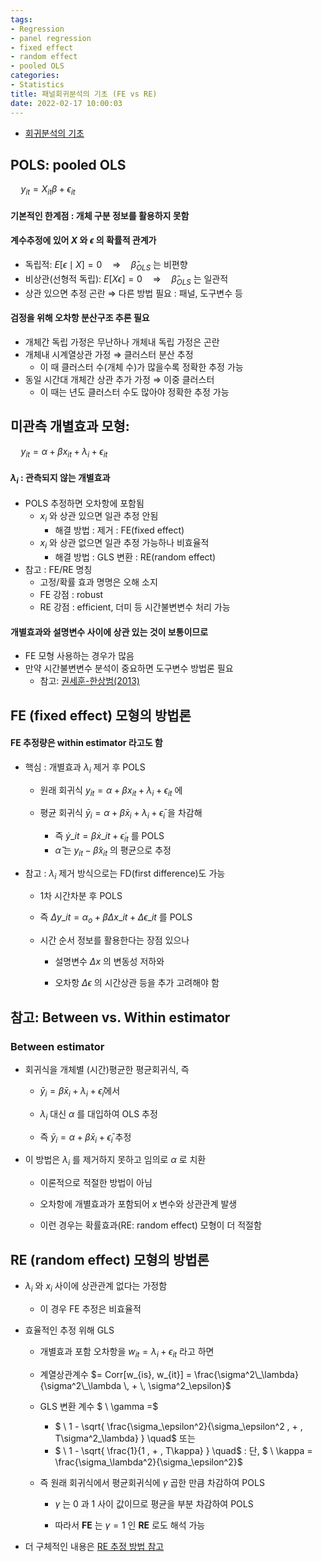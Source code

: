 ```yaml
---
tags:
- Regression
- panel regression
- fixed effect
- random effect
- pooled OLS
categories:
- Statistics
title: 패널회귀분석의 기초 (FE vs RE)
date: 2022-02-17 10:00:03
---
```


- [회귀분석의 기초](/statistics/regression)

## POLS: pooled OLS

$\quad y_{it} = X_{it} \beta + \epsilon_{it}$

#### 기본적인 한계점 : 개체 구분 정보를 활용하지 못함

#### 계수추정에 있어 $X$ 와 $\epsilon$ 의 확률적 관계가

- 독립적: $E[\epsilon \mid X] = 0 \quad \Rightarrow \quad \hat\beta_{OLS}$ 는 비편향
- 비상관(선형적 독립): $E[X \epsilon] = 0 \quad \Rightarrow \quad \hat\beta_{OLS}$ 는 일관적
- 상관 있으면 추정 곤란 $\Rightarrow$ 다른 방법 필요 : 패널, 도구변수 등

#### 검정을 위해 오차항 분산구조 추론 필요

- 개체간 독립 가정은 무난하나 개체내 독립 가정은 곤란
- 개체내 시계열상관 가정 $\Rightarrow$ 클러스터 분산 추정
    - 이 때 클러스터 수(개체 수)가 많을수록 정확한 추정 가능 
- 동일 시간대 개체간 상관 추가 가정 $\Rightarrow$ 이중 클러스터
    - 이 때는 년도 클러스터 수도 많아야 정확한 추정 가능 


## 미관측 개별효과 모형: 

$\quad y_{it} = \alpha + \beta x_{it} + \lambda_i + \epsilon_{it}$  

#### $\lambda_i$ : 관측되지 않는 개별효과

- POLS 추정하면 오차항에 포함됨
  - $x_i$ 와 상관 있으면 일관 추정 안됨
    - 해결 방법 : 제거 : FE(fixed effect)
  - $x_i$ 와 상관 없으면 일관 추정 가능하나 비효율적
    - 해결 방법 : GLS 변환 : RE(random effect)
- 참고 : FE/RE 명칭
  - 고정/확률 효과 명명은 오해 소지
  - FE 강점 : robust 
  - RE 강점 : efficient, 더미 등 시간불변변수 처리 가능  
  
#### 개별효과와 설명변수 사이에 상관 있는 것이 보통이므로

- FE 모형 사용하는 경우가 많음
- 만약 시간불변변수 분석이 중요하면 도구변수 방법론 필요
  - 참고: [권세훈-한상범(2013)](https://www.dbpia.co.kr/journal/articleDetail?nodeId=NODE02349393)


## FE (fixed effect) 모형의 방법론 

#### FE 추정량은 within estimator 라고도 함

- 핵심 : 개별효과 $\lambda_i$ 제거 후 POLS

  - 원래 회귀식 $y_{it} = \alpha + \beta x_{it} + \lambda_i + \epsilon_{it}$ 에
    
  - 평균 회귀식 ${\bar y}_i = \alpha + \beta {\bar x}_i + \lambda_i + {\bar \epsilon}_i$ 을 차감해
    
    - 즉 ${\dot y}\_{it} = \beta {\dot x}\_{it} + {\dot \epsilon}_{it}$ 를  POLS
    - $\hat \alpha$ 는 $y_{it} - \hat\beta x_{it}$ 의 평균으로 추정 

- 참고 : $\lambda_i$ 제거 방식으로는 FD(first difference)도 가능

  - 1차 시간차분 후 POLS
  
  - 즉 ${\Delta y}\_{it} = \alpha_o + \beta {\Delta x}\_{it} + {\Delta\epsilon}\_{it}$ 를  POLS
  
  - 시간 순서 정보를 활용한다는 장점 있으나
  
    - 설명변수 $\Delta x$ 의 변동성 저하와
    
    - 오차항 $\Delta\epsilon$ 의 시간상관 등을 추가 고려해야 함
    


## 참고: Between vs. Within estimator

### Between estimator

- 회귀식을 개체별 (시간)평균한 평균회귀식, 즉
  
  - ${\bar y}_i = \beta {\bar x}_i + \lambda_i + {\bar \epsilon}_i$에서
  
  - $\lambda_i$ 대신 $\alpha$ 를 대입하여 OLS 추정
    
  - 즉 ${\bar y}_i = \alpha + \beta {\bar x}_i + {\bar \epsilon}_i$ 추정
  
- 이 방법은 $\lambda_i$ 를 제거하지 못하고 임의로 $\alpha$ 로 치환
  
  - 이론적으로 적절한 방법이 아님
  
  - 오차항에 개별효과가 포함되어 $x$ 변수와 상관관계 발생
  
  - 이런 경우는 확률효과(RE: random effect) 모형이 더 적절함 
    

## RE (random effect) 모형의 방법론

- $\lambda_i$ 와 $x_i$ 사이에 상관관계 없다는 가정함

  - 이 경우 FE 추정은 비효율적
  
- 효율적인 추정 위해 GLS
  
  - 개별효과 포함 오차항을 $w_{it} = \lambda_i + \epsilon_{it}$ 라고 하면
  
  - 계열상관계수 $= Corr[w_{is}, w_{it}] = \frac{\sigma^2\_\lambda}{\sigma^2\_\lambda \, +  \, \sigma^2_\epsilon}$

  - GLS 변환 계수 $ \ \gamma =$
  
    - $ \ 1 - \sqrt{ \frac{\sigma_\epsilon^2}{\sigma_\epsilon^2 \, + \, T\sigma^2_\lambda} } \quad$ 또는
    - $ \ 1 - \sqrt{ \frac{1}{1 \, + \, T\kappa} } \quad$ : 단, $ \ \kappa = \frac{\sigma_\lambda^2}{\sigma_\epsilon^2}$
  
  - 즉 원래 회귀식에서 평균회귀식에 $\gamma$ 곱한 만큼 차감하여 POLS
    
    - $\gamma$ 는 0 과 1 사이 값이므로 평균을 부분 차감하여 POLS
    
    - 따라서 **FE** 는 $\gamma = 1$ 인 **RE** 로도 해석 가능

- 더 구체적인 내용은 [RE 추정 방법 참고](/)
